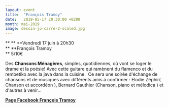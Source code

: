 ```yaml
---
layout: event
title:  "François Tramoy"
date:   2019-05-17 20:30:00 +0200
month: mai-2019
image: dessin-jo-carré-2-scaled.jpg
---
```


**
**
**Vendredi 17 juin à 20h30  
** **François Tramoy  
** 5/10€

Des **Chansons Ménagères**, simples, quotidiennes, où vont se loger le drame et la poésie! Avec cette guitare qui ramènent du flamenco et du rembetiko avec la java dans la cuisine.  Ce sera une soirée d'échange de chansons et de musiques avec différents amis à confirmer : Elodie Zéphir( Chanson et accordéon ), Bernard Gauthier (Chanson, piano et mélodica ) et d'autres à venir...



[**Page Facebook François Tramoy**](https://www.facebook.com/Fran%C3%A7ois-Tramoy-494475710945439/)